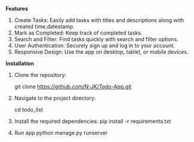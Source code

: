**Features**

1. Create Tasks: Easily add tasks with titles and descriptions along with created time,datestamp.
2. Mark as Completed: Keep track of completed tasks.
3. Search and Filter: Find tasks quickly with search and filter options.
4. User Authentication: Securely sign up and log in to your account.
5. Responsive Design: Use the app on desktop, tablet, or mobile devices.

**Installation**
1) Clone the repository:

   git clone https://github.com/N-JK/Todo-App.git

2) Navigate to the project directory:

   cd todo_list

3) Install the required dependencies:
   pip install -r requirements.txt

4) Run app
   python manage.py runserver
